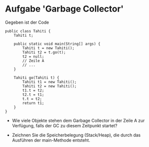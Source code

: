 # Aufgabe 'Garbage Collector'

Gegeben ist der Code

	public class Tahiti { 
		Tahiti t;
		 
		public static void main(String[] args) { 
			Tahiti t = new Tahiti(); 
			Tahiti t2 = t.go(t); 
			t2 = null; 
			// Zeile A 
			// ...
		} 
		
		Tahiti go(Tahiti t) { 
			Tahiti t1 = new Tahiti(); 
			Tahiti t2 = new Tahiti(); 
			t1.t = t2; 
			t2.t = t1; 
			t.t = t2; 
			return t1; 
		} 
	}


- Wie viele Objekte stehen dem Garbage Collector in der Zeile A zur Verfügung, falls der GC zu diesem Zeitpunkt startet?

- Zeichnen Sie die Speicherbelegung (Stack/Heap), die durch das Ausführen der main-Methode entsteht.
 


